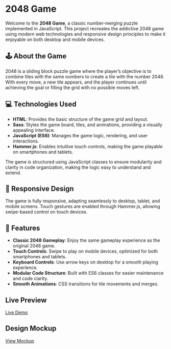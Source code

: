 # 2048 Game

Welcome to the **2048 Game**, a classic number-merging puzzle implemented in JavaScript. This project recreates the addictive 2048 game using modern web technologies and responsive design principles to make it enjoyable on both desktop and mobile devices.

## 🕹️ About the Game

2048 is a sliding block puzzle game where the player’s objective is to combine tiles with the same numbers to create a tile with the number 2048. With every move, a new tile appears, and the player continues until achieving the goal or filling the grid with no possible moves left.

## 💻 Technologies Used

- **HTML**: Provides the basic structure of the game grid and layout.
- **Sass**: Styles the game board, tiles, and animations, providing a visually appealing interface.
- **JavaScript (ES6)**: Manages the game logic, rendering, and user interactions.
- **Hammer.js**: Enables intuitive touch controls, making the game playable on smartphones and tablets.

The game is structured using JavaScript classes to ensure modularity and clarity in code organization, making the logic easy to understand and extend.

## 📱 Responsive Design

The game is fully responsive, adapting seamlessly to desktop, tablet, and mobile screens. Touch gestures are enabled through Hammer.js, allowing swipe-based control on touch devices.

## 🚀 Features

- **Classic 2048 Gameplay**: Enjoy the same gameplay experience as the original 2048 game.
- **Touch Controls**: Swipe to play on mobile devices, optimized for both smartphones and tablets.
- **Keyboard Controls**: Use arrow keys on desktop for a smooth playing experience.
- **Modular Code Structure**: Built with ES6 classes for easier maintenance and code clarity.
- **Smooth Animations**: CSS transitions for tile movements and merges.

## Live Preview

[Live Demo](https://vanvalera.github.io/react-phone-catalog/)

## Design Mockup

[View Mockup](<https://www.figma.com/design/T5ttF21UnT6RRmCQQaZc6L/Phone-catalog-(V2)-Original?node-id=0-1&node-type=canvas&t=fXVzrVY44or1GdW9-0>)
